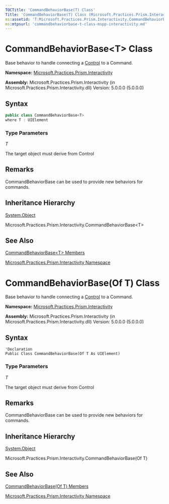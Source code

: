 ```yaml
---
TOCTitle: 'CommandBehaviorBase(T) Class'
Title: 'CommandBehaviorBase(T) Class (Microsoft.Practices.Prism.Interactivity)'
ms:assetid: 'T:Microsoft.Practices.Prism.Interactivity.CommandBehaviorBase\`1'
ms:mtpsurl: 'commandbehaviorbase-t-class-mspp-interactivity.md'
---
```


# CommandBehaviorBase&lt;T&gt; Class

 Base behavior to handle connecting a [Control](http://msdn.microsoft.com/en-us/library/ms609826) to a Command. 

**Namespace:** [Microsoft.Practices.Prism.Interactivity](https://msdn.microsoft.com/en-us/library/microsoft.practices.prism.interactivity(v=pandp.50))

**Assembly:** Microsoft.Practices.Prism.Interactivity (in Microsoft.Practices.Prism.Interactivity.dll) Version: 5.0.0.0 (5.0.0.0)

## Syntax

```C#
public class CommandBehaviorBase<T>
where T : UIElement
```
### Type Parameters

*T*

The target object must derive from Control

## Remarks

CommandBehaviorBase can be used to provide new behaviors for commands. 

## Inheritance Hierarchy

[System.Object](http://msdn.microsoft.com/en-us/library/e5kfa45b)

Microsoft.Practices.Prism.Interactivity.CommandBehaviorBase&lt;T&gt;

## See Also

[CommandBehaviorBase&lt;T&gt; Members](https://msdn.microsoft.com/en-us/library/dn741423(v=pandp.50))

[Microsoft.Practices.Prism.Interactivity Namespace](https://msdn.microsoft.com/en-us/library/microsoft.practices.prism.interactivity(v=pandp.50))


# CommandBehaviorBase(Of T) Class

 Base behavior to handle connecting a [Control](http://msdn.microsoft.com/en-us/library/ms609826) to a Command. 

**Namespace:** [Microsoft.Practices.Prism.Interactivity](https://msdn.microsoft.com/en-us/library/microsoft.practices.prism.interactivity(v=pandp.50))

**Assembly:** Microsoft.Practices.Prism.Interactivity (in Microsoft.Practices.Prism.Interactivity.dll) Version: 5.0.0.0 (5.0.0.0)

## Syntax

```VB
'Declaration
Public Class CommandBehaviorBase(Of T As UIElement)
```
### Type Parameters

*T*

The target object must derive from Control

## Remarks

CommandBehaviorBase can be used to provide new behaviors for commands. 

## Inheritance Hierarchy

[System.Object](http://msdn.microsoft.com/en-us/library/e5kfa45b)

Microsoft.Practices.Prism.Interactivity.CommandBehaviorBase(Of T)

## See Also

[CommandBehaviorBase(Of T) Members](https://msdn.microsoft.com/en-us/library/dn741423(v=pandp.50))

[Microsoft.Practices.Prism.Interactivity Namespace](https://msdn.microsoft.com/en-us/library/microsoft.practices.prism.interactivity(v=pandp.50))

